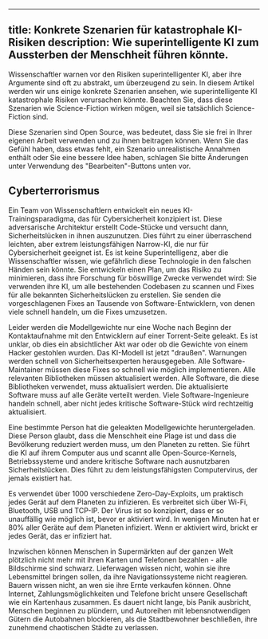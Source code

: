 

---
title: Konkrete Szenarien für katastrophale KI-Risiken
description: Wie superintelligente KI zum Aussterben der Menschheit führen könnte.
---

Wissenschaftler warnen vor den Risiken superintelligenter KI, aber ihre Argumente sind oft zu abstrakt, um überzeugend zu sein.
In diesem Artikel werden wir uns einige konkrete Szenarien ansehen, wie superintelligente KI katastrophale Risiken verursachen könnte.
Beachten Sie, dass diese Szenarien wie Science-Fiction wirken mögen, weil sie tatsächlich Science-Fiction sind.

Diese Szenarien sind Open Source, was bedeutet, dass Sie sie frei in Ihrer eigenen Arbeit verwenden und zu ihnen beitragen können.
Wenn Sie das Gefühl haben, dass etwas fehlt, ein Szenario unrealistische Annahmen enthält oder Sie eine bessere Idee haben, schlagen Sie bitte Änderungen unter Verwendung des "Bearbeiten"-Buttons unten vor.

## Cyberterrorismus

Ein Team von Wissenschaftlern entwickelt ein neues KI-Trainingsparadigma, das für Cybersicherheit konzipiert ist.
Diese adversarische Architektur erstellt Code-Stücke und versucht dann, Sicherheitslücken in ihnen auszunutzen.
Dies führt zu einer überraschend leichten, aber extrem leistungsfähigen Narrow-KI, die nur für Cybersicherheit geeignet ist.
Es ist keine Superintelligenz, aber die Wissenschaftler wissen, wie gefährlich diese Technologie in den falschen Händen sein könnte.
Sie entwickeln einen Plan, um das Risiko zu minimieren, dass ihre Forschung für böswillige Zwecke verwendet wird: Sie verwenden ihre KI, um alle bestehenden Codebasen zu scannen und Fixes für alle bekannten Sicherheitslücken zu erstellen.
Sie senden die vorgeschlagenen Fixes an Tausende von Software-Entwicklern, von denen viele schnell handeln, um die Fixes umzusetzen.

Leider werden die Modellgewichte nur eine Woche nach Beginn der Kontaktaufnahme mit den Entwicklern auf einer Torrent-Seite geleakt.
Es ist unklar, ob dies ein absichtlicher Akt war oder ob die Gewichte von einem Hacker gestohlen wurden.
Das KI-Modell ist jetzt "draußen".
Warnungen werden schnell von Sicherheitsexperten herausgegeben.
Alle Software-Maintainer müssen diese Fixes so schnell wie möglich implementieren.
Alle relevanten Bibliotheken müssen aktualisiert werden.
Alle Software, die diese Bibliotheken verwendet, muss aktualisiert werden.
Die aktualisierte Software muss auf alle Geräte verteilt werden.
Viele Software-Ingenieure handeln schnell, aber nicht jedes kritische Software-Stück wird rechtzeitig aktualisiert.

Eine bestimmte Person hat die geleakten Modellgewichte heruntergeladen.
Diese Person glaubt, dass die Menschheit eine Plage ist und dass die Bevölkerung reduziert werden muss, um den Planeten zu retten.
Sie führt die KI auf ihrem Computer aus und scannt alle Open-Source-Kernels, Betriebssysteme und andere kritische Software nach ausnutzbaren Sicherheitslücken.
Dies führt zu dem leistungsfähigsten Computervirus, der jemals existiert hat.

Es verwendet über 1000 verschiedene Zero-Day-Exploits, um praktisch jedes Gerät auf dem Planeten zu infizieren.
Es verbreitet sich über Wi-Fi, Bluetooth, USB und TCP-IP.
Der Virus ist so konzipiert, dass er so unauffällig wie möglich ist, bevor er aktiviert wird.
In wenigen Minuten hat er 80% aller Geräte auf dem Planeten infiziert.
Wenn er aktiviert wird, brickt er jedes Gerät, das er infiziert hat.

Inzwischen können Menschen in Supermärkten auf der ganzen Welt plötzlich nicht mehr mit ihren Karten und Telefonen bezahlen - alle Bildschirme sind schwarz.
Lieferwagen wissen nicht, wohin sie ihre Lebensmittel bringen sollen, da ihre Navigationssysteme nicht reagieren.
Bauern wissen nicht, an wen sie ihre Ernte verkaufen können.
Ohne Internet, Zahlungsmöglichkeiten und Telefone bricht unsere Gesellschaft wie ein Kartenhaus zusammen.
Es dauert nicht lange, bis Panik ausbricht, Menschen beginnen zu plündern, und Autoreihen mit lebensnotwendigen Gütern die Autobahnen blockieren, als die Stadtbewohner beschließen, ihre zunehmend chaotischen Städte zu verlassen.